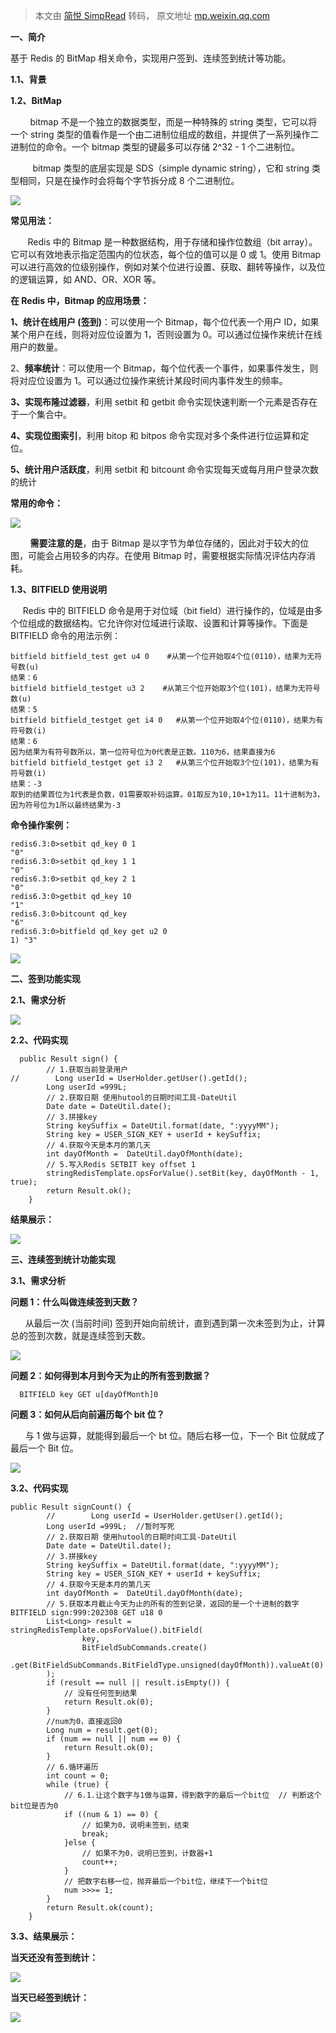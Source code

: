 > 本文由 [简悦 SimpRead](http://ksria.com/simpread/) 转码， 原文地址 [mp.weixin.qq.com](https://mp.weixin.qq.com/s/GnT43XoSV1wsJay3gbLfGA)

**一、简介**

基于 Redis 的 BitMap 相关命令，实现用户签到、连续签到统计等功能。

**1.1、背景**

**1.2、BitMap**  

        bitmap 不是一个独立的数据类型，而是一种特殊的 string 类型，它可以将一个 string 类型的值看作是一个由二进制位组成的数组，并提供了一系列操作二进制位的命令。一个 bitmap 类型的键最多可以存储 2^32 - 1 个二进制位。

         bitmap 类型的底层实现是 SDS（simple dynamic string），它和 string 类型相同，只是在操作时会将每个字节拆分成 8 个二进制位。

![](https://mmbiz.qpic.cn/sz_mmbiz_png/CFfeGLBwm46gBmBeicibKJAO3m8BxD1ZYL7rrJDIadicHeMhmgqg878L0WukiagtKlC9MNoKYvCibuyTbAicQr9ClQmQ/640?wx_fmt=png)

**常见用法：**

       Redis 中的 Bitmap 是一种数据结构，用于存储和操作位数组（bit array）。它可以有效地表示指定范围内的位状态，每个位的值可以是 0 或 1。使用 Bitmap 可以进行高效的位级别操作，例如对某个位进行设置、获取、翻转等操作，以及位的逻辑运算，如 AND、OR、XOR 等。

**在 Redis 中，Bitmap 的应用场景：**

**1、统计在线用户 (签到)**：可以使用一个 Bitmap，每个位代表一个用户 ID，如果某个用户在线，则将对应位设置为 1，否则设置为 0。可以通过位操作来统计在线用户的数量。

2、**频率统计**：可以使用一个 Bitmap，每个位代表一个事件，如果事件发生，则将对应位设置为 1。可以通过位操作来统计某段时间内事件发生的频率。

**3、实现布隆过滤器**，利用 setbit 和 getbit 命令实现快速判断一个元素是否存在于一个集合中。

**4、实现位图索引**，利用 bitop 和 bitpos 命令实现对多个条件进行位运算和定位。

**5、统计用户活跃度**，利用 setbit 和 bitcount 命令实现每天或每月用户登录次数的统计

**常用的命令：**  

![](https://mmbiz.qpic.cn/sz_mmbiz_png/CFfeGLBwm46gBmBeicibKJAO3m8BxD1ZYLOxUcwwNaZxLhsoWiaKmRDArWR2xbJrGOicPA6BJ9Yj3U7wlH0ib9qdNBw/640?wx_fmt=png)

        **需要注意的是**，由于 Bitmap 是以字节为单位存储的，因此对于较大的位图，可能会占用较多的内存。在使用 Bitmap 时，需要根据实际情况评估内存消耗。

**1.3、BITFIELD 使用说明**  

      Redis 中的 BITFIELD 命令是用于对位域（bit field）进行操作的，位域是由多个位组成的数据结构。它允许你对位域进行读取、设置和计算等操作。下面是 BITFIELD 命令的用法示例：

```
bitfield bitfield_test get u4 0    #从第一个位开始取4个位(0110)，结果为无符号数(u)
结果：6
bitfield bitfield_testget u3 2    #从第三个位开始取3个位(101)，结果为无符号数(u)
结果：5
bitfield bitfield_testget get i4 0   #从第一个位开始取4个位(0110)，结果为有符号数(i)
结果：6
因为结果为有符号数所以，第一位符号位为0代表是正数。110为6，结果直接为6
bitfield bitfield_testget get i3 2   #从第三个位开始取3个位(101)，结果为有符号数(i)
结果：-3
取到的结果首位为1代表是负数，01需要取补码运算。01取反为10,10+1为11。11十进制为3，因为符号位为1所以最终结果为-3

```

**命令操作案例：**  

```
redis6.3:0>setbit qd_key 0 1
"0"
redis6.3:0>setbit qd_key 1 1
"0"
redis6.3:0>setbit qd_key 2 1
"0"
redis6.3:0>getbit qd_key 10
"1"
redis6.3:0>bitcount qd_key
"6"
redis6.3:0>bitfield qd_key get u2 0
1) "3"

```

![](https://mmbiz.qpic.cn/sz_mmbiz_png/CFfeGLBwm44kVUrNBBYJSngJ38aBMueUZVohXRFGeNUMOeUKjrPOsr94McR1iafUoUGNLw9mdg7LAoiavTlPxhpQ/640?wx_fmt=png)

**二、签到功能实现**

**2.1、需求分析**

![](https://mmbiz.qpic.cn/sz_mmbiz_png/CFfeGLBwm46gBmBeicibKJAO3m8BxD1ZYLibqjs4aZmAtqVT5YcgdEYlzia76AL0xdMOv1pPA9iaCCSib339qqzCTcKg/640?wx_fmt=png)

**2.2、代码实现**  

```
  public Result sign() {
        // 1.获取当前登录用户
//        Long userId = UserHolder.getUser().getId();
        Long userId =999L;
        // 2.获取日期 使用hutool的日期时间工具-DateUtil
        Date date = DateUtil.date();
        // 3.拼接key
        String keySuffix = DateUtil.format(date, ":yyyyMM");
        String key = USER_SIGN_KEY + userId + keySuffix;
        // 4.获取今天是本月的第几天
        int dayOfMonth =  DateUtil.dayOfMonth(date);
        // 5.写入Redis SETBIT key offset 1
        stringRedisTemplate.opsForValue().setBit(key, dayOfMonth - 1, true);
        return Result.ok();
    }

```

**结果展示：**  

![](https://mmbiz.qpic.cn/sz_mmbiz_png/CFfeGLBwm46gBmBeicibKJAO3m8BxD1ZYL9sWnDMuNVu092N6pD94OxdSR4oQJazlW4ibv6eZwqjIqN2gVdJTqpzw/640?wx_fmt=png)

**三、连续签到统计功能实现**

****3.1、需求分析****

**问题 1：什么叫做连续签到天数？**

      从最后一次 (当前时间) 签到开始向前统计，直到遇到第一次未签到为止，计算总的签到次数，就是连续签到天数。

![](https://mmbiz.qpic.cn/sz_mmbiz_png/CFfeGLBwm44kVUrNBBYJSngJ38aBMueUF2iciaMibq0wZlEOotuj7P6ceRSs4oZgfEBERSG1Gx4VBEqHZrLDBhqAQ/640?wx_fmt=png)

**问题 2：如何得到本月到今天为止的所有签到数据？**

```
  BITFIELD key GET u[dayOfMonth]0

```

**问题 3：如何从后向前遍历每个 bit 位？**

      与 1 做与运算，就能得到最后一个 bt 位。随后右移一位，下一个 Bit 位就成了最后一个 Bit 位。

![](https://mmbiz.qpic.cn/sz_mmbiz_png/CFfeGLBwm44kVUrNBBYJSngJ38aBMueUcBds2iaMw5h1BHL2OuEcCAeCnicODialUVoGttjHRMeVse2tKkMNbGHyw/640?wx_fmt=png)

****3.2、代码实现****  

```
public Result signCount() {
        //        Long userId = UserHolder.getUser().getId();
        Long userId =999L;  //暂时写死
        // 2.获取日期 使用hutool的日期时间工具-DateUtil
        Date date = DateUtil.date();
        // 3.拼接key
        String keySuffix = DateUtil.format(date, ":yyyyMM");
        String key = USER_SIGN_KEY + userId + keySuffix;
        // 4.获取今天是本月的第几天
        int dayOfMonth =  DateUtil.dayOfMonth(date);
        // 5.获取本月截止今天为止的所有的签到记录，返回的是一个十进制的数字 BITFIELD sign:999:202308 GET u18 0
        List<Long> result = stringRedisTemplate.opsForValue().bitField(
                key,
                BitFieldSubCommands.create()
                        .get(BitFieldSubCommands.BitFieldType.unsigned(dayOfMonth)).valueAt(0)
        );
        if (result == null || result.isEmpty()) {
            // 没有任何签到结果
            return Result.ok(0);
        }
        //num为0，直接返回0
        Long num = result.get(0);
        if (num == null || num == 0) {
            return Result.ok(0);
        }
        // 6.循环遍历
        int count = 0;
        while (true) {
            // 6.1.让这个数字与1做与运算，得到数字的最后一个bit位  // 判断这个bit位是否为0
            if ((num & 1) == 0) {
                // 如果为0，说明未签到，结束
                break;
            }else {
                // 如果不为0，说明已签到，计数器+1
                count++;
            }
            // 把数字右移一位，抛弃最后一个bit位，继续下一个bit位
            num >>>= 1;
        }
        return Result.ok(count);
    }

```

****3.3、结果展示：****  

****当天还没有签到统计：****

![](https://mmbiz.qpic.cn/sz_mmbiz_png/CFfeGLBwm44kVUrNBBYJSngJ38aBMueUuuaia2lS3IicjbMpVxbZUUBEV5mEwY16DlhUXddp5UkiaWFTNDHO2MB0w/640?wx_fmt=png)

**当天已经签到统计：**

![](https://mmbiz.qpic.cn/sz_mmbiz_png/CFfeGLBwm44kVUrNBBYJSngJ38aBMueUqfs7JOYy3jFtJ3jb6IPIcpjhBTpWcJVmbWjmRiaYKYL2dU4HRrXWtXg/640?wx_fmt=png)